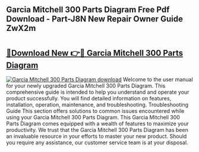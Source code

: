 ## Garcia Mitchell 300 Parts Diagram Free Pdf Download - Part-J8N New Repair Owner Guide ZwX2m

# <h2><a href="http://dfjus5.blite.top/?on=Garcia+Mitchell+300+Parts+Diagram">🔗Download New 👉🔴 Garcia Mitchell 300 Parts Diagram</a></h2>

[![Garcia Mitchell 300 Parts Diagram download](https://i.imgur.com/lujVjoI.png)](http://dfjus5.blite.top/?on=Garcia+Mitchell+300+Parts+Diagram)
Welcome to the user manual for your newly upgraded Garcia Mitchell 300 Parts Diagram. This comprehensive guide is intended to help you understand and operate your product successfully. You will find detailed information on features, installation, operation, maintenance, and troubleshooting. Troubleshooting Guide This section offers solutions to common issues encountered while using your Garcia Mitchell 300 Parts Diagram. This Garcia Mitchell 300 Parts Diagram comes equipped with a wealth of features to maximize your productivity. We trust that the Garcia Mitchell 300 Parts Diagram has been an invaluable resource in your efforts to master your new product. Should you require any assistance, our customer service team is at your disposal.
